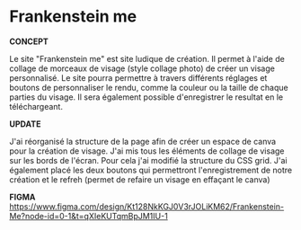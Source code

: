 # Frankenstein me
**CONCEPT**

Le site "Frankenstein me" est site ludique de création. Il permet à l'aide de collage de morceaux de visage (style collage photo) de créer un visage personnalisé. Le site pourra permettre à travers différents réglages et boutons de personnaliser le rendu, comme la couleur ou la taille de chaque parties du visage. Il sera également possible d'enregistrer le resultat en le téléchargeant.

**UPDATE**

J'ai réorganisé la structure de la page afin de créer un espace de canva pour la création de visage. J'ai mis tous les éléments de collage de visage sur les bords de l'écran. Pour cela j'ai modifié la structure du CSS grid. J'ai également placé les deux boutons qui permettront l'enregistrement de notre création et le refreh (permet de refaire un visage en effaçant le canva)

**FIGMA** https://www.figma.com/design/Kt128NkKGJ0V3rJOLiKM62/Frankenstein-Me?node-id=0-1&t=qXIeKUTqmBpJM1IU-1
